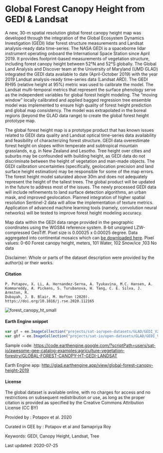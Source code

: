 # Global Forest Canopy Height from GEDI & Landsat

A new, 30-m spatial resolution global forest canopy height map was developed through the integration of the Global Ecosystem Dynamics Investigation (GEDI) lidar forest structure measurements and Landsat analysis-ready data time-series. The NASA GEDI is a spaceborne lidar instrument operating onboard the International Space Station since April 2019. It provides footprint-based measurements of vegetation structure, including forest canopy height between 52°N and 52°S globally. The Global Land Analysis and Discover team at the University of Maryland (UMD GLAD) integrated the GEDI data available to date (April-October 2019) with the year 2019 Landsat analysis-ready time-series data (Landsat ARD). The GEDI RH95 (relative height at 95%) metric was used to calibrate the model. The Landsat multi-temporal metrics that represent the surface phenology serve as the independent variables for global forest height modeling. The “moving window” locally calibrated and applied bagged regression tree ensemble model was implemented to ensure high quality of forest height prediction and global map consistency. The model was extrapolated in the boreal regions (beyond the GLAD data range) to create the global forest height prototype map.

The global forest height map is a prototype product that has known issues related to GEDI data quality and Landsat optical time-series data availability and feasibility of characterizing forest structure. GEDI data overestimate forest height on slopes within temperate and subtropical mountain grasslands, e.g. in New Zealand and Lesotho. Tree height over cities and suburbs may be confounded with building height, as GEDI data do not discriminate between the height of vegetation and man-made objects. The GEDI calibration uncertainties (specifically, geolocation precision and land surface height estimation) may be responsible for some of the map errors. The forest height model saturated above 30m and does not adequately represent the height of the tallest trees. The global product will be updated in the future to address most of the issues. The newly processed GEDI data will include refinements to land surface detection algorithms, an urban mask, and improved geolocation. Planned integration of higher spatial resolution Sentinel-2 data will allow the implementation of texture metrics. Application of advanced machine learning tools (namely, convolution neural networks) will be tested to improve forest height modeling accuracy.

Map data within the GEDI data range provided in the geographic coordinates using the WGS84 reference system. 8-bit unsigned LZW-compressed GeoTiff. Pixel size is 0.00025 x 0.00025 degree. Data aggregated into continental mosaics which can [be downloaded here](https://glad.umd.edu/dataset/gedi/). Pixel values:  0-60 Forest canopy height, meters, 101 Water, 102 Snow/ice ,103 No data

Disclaimer: Whole or parts of the dataset description were provided by the author(s) or their works.

#### Citation

```
P. Potapov, X. Li, A. Hernandez-Serna, A. Tyukavina, M.C. Hansen, A. Kommareddy, A. Pickens, S. Turubanova, H. Tang, C. E. Silva, J. Armston, R.
Dubayah, J. B. Blair, M. Hofton (2020). https://doi.org/10.1016/j.rse.2020.112165
```

![forest_canopy_ht_small](https://github.com/samapriya/awesome-gee-community-datasets/assets/6677629/9d40f361-24c8-4e88-9601-1e568b987ed8)


#### Earth Engine snippet

```js
var gf = ee.ImageCollection("projects/sat-io/open-datasets/GLAD/GEDI_V27");
var gbf = ee.ImageCollection("projects/sat-io/open-datasets/GLAD/GEDI_V25_Boreal");
```

Sample code: https://code.earthengine.google.com/?scriptPath=users/sat-io/awesome-gee-catalog-examples:agriculture-vegetation-forestry/GLOBAL-FOREST-CANOPY-HT-GEDI-LANDSAT

Earth Engine app: http://glad.earthengine.app/view/global-forest-canopy-height-2019

#### License
The global dataset is available online, with no charges for access and no restrictions on subsequent redistribution or use, as long as the proper citation is provided as specified by the Creative Commons Attribution License (CC BY)

Provided by : Potapov et al. 2020

Curated in GEE by : Potapov et al and Samapriya Roy

Keywords: GEDI, Canopy Height, Landsat, Tree

Last updated: 2020-07-25
